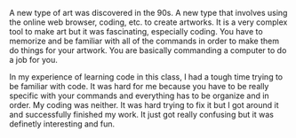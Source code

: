 A new type of art was discovered in the 90s. A new type that involves using the online web browser, coding, etc. to create artworks. It is
a very complex tool to make art but it was fascinating, especially coding. You have to memorize and be familiar with all of the commands in
order to make them do things for your artwork. You are basically commanding a computer to do a job for you. 

In my experience of learning code in this class, I had a tough time trying to be familiar with code. It was hard for me because you have to
be really specific with your commands and everything has to be organize and in order. My coding was neither. It was hard trying to fix it but
I got around it and successfully finished my work. It just got really confusing but it was definetly interesting and fun.
